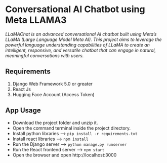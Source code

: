 # Conversational AI Chatbot using Meta LLAMA3 
*LLaMAChat is an advanced conversational AI chatbot built using Meta’s LLaMA (Large Language Model Meta AI). 
This project aims to leverage the powerful language understanding capabilities of LLaMA to create an intelligent, responsive, and versatile chatbot that can engage in natural, meaningful conversations with users.*

## Requirements
1. Django Web Framework 5.0 or greater
2. React Js
3. Hugging Face Account (Access Token)

## App Usage
- Download the project folder and unzip it.
- Open the command terminal inside the project directory.
- Install python libraries --> `pip install -r requirements.txt`
- Install react libraries --> `npm install`
- Run the Django server --> `python manage.py runserver`
- Run the React frontend server --> `npm start`
- Open the browser and open http://localhost:3000

  
